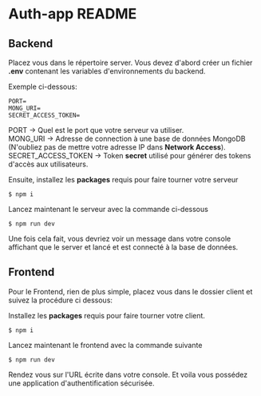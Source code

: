 # Auth-app README

## Backend

Placez vous dans le répertoire server.
Vous devez d'abord créer un fichier **.env** contenant les variables d'environnements du backend.

Exemple ci-dessous:

```env
PORT=
MONG_URI=
SECRET_ACCESS_TOKEN=
```

PORT -> Quel est le port que votre serveur va utiliser.  
MONG_URI -> Adresse de connection à une base de données MongoDB (N'oubliez pas de mettre votre adresse IP dans **Network Access**).  
SECRET_ACCESS_TOKEN -> Token **secret** utilisé pour générer des tokens d'accès aux utilisateurs.

Ensuite, installez les **packages** requis pour faire tourner votre serveur

```shell
$ npm i
```

Lancez maintenant le serveur avec la commande ci-dessous

```shell
$ npm run dev
```

Une fois cela fait, vous devriez voir un message dans votre console affichant que le server et lancé et est connecté à la base de données.

## Frontend

Pour le Frontend, rien de plus simple, placez vous dans le dossier client et suivez la procédure ci dessous:

Installez les **packages** requis pour faire tourner votre client.

```shell
$ npm i
```

Lancez maintenant le frontend avec la commande suivante

```shell
$ npm run dev
```

Rendez vous sur l'URL écrite dans votre console.
Et voila vous possédez une application d'authentification sécurisée.
